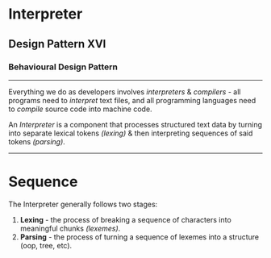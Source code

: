 # Interpreter
## Design Pattern XVI
### Behavioural Design Pattern
----

Everything we do as developers involves _interpreters_ & _compilers_ - all programs need to _interpret_ text files, and all programming languages need to _compile_ source code into machine code.

An _Interpreter_ is a component that processes structured text data by turning into separate lexical tokens _(lexing)_ & then interpreting sequences of said tokens _(parsing)_.


---
# Sequence

The Interpreter generally follows two stages:

1. **Lexing** - the process of breaking a sequence of characters into meaningful chunks _(lexemes)_.
2. **Parsing** - the process of turning a sequence of lexemes into a structure (oop, tree, etc).
